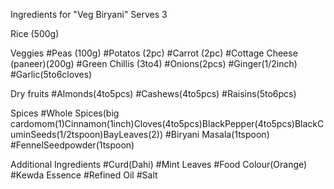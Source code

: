Ingredients for "Veg Biryani"
Serves 3

Rice (500g)

 Veggies
#Peas (100g)
#Potatos (2pc)
#Carrot (2pc)
#Cottage Cheese (paneer)(200g)
#Green Chillis (3to4)
#Onions(2pcs)
#Ginger(1/2inch)
#Garlic(5to6cloves)

 Dry fruits
#Almonds(4to5pcs)
#Cashews(4to5pcs)
#Raisins(5to6pcs)

 Spices
#Whole Spices(big cardomom(1)Cinnamon(1inch)Cloves(4to5pcs)BlackPepper(4to5pcs)BlackCuminSeeds(1/2tspoon)BayLeaves(2))
#Biryani Masala(1tspoon)
#FennelSeedpowder(1tspoon)

 Additional Ingredients
#Curd(Dahi)
#Mint Leaves
#Food Colour(Orange)
#Kewda Essence
#Refined Oil
#Salt 


    
 

